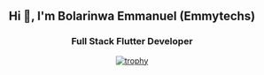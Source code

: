 <div align="center">
<h2>
 Hi 👋, I'm Bolarinwa Emmanuel (Emmytechs)
</h2>


   
<h3>
 Full Stack Flutter Developer
 
</h3>

[![trophy](https://github-profile-trophy.vercel.app/?username=emmytechs&theme=matrix&rank=SECRET,SSS,SS,S,AAA,AA,A,B,C)](https://github.com/ryo-ma/github-profile-trophy)


</div>



<!--
**emmytechs/emmytechs** is a ✨ _special_ ✨ repository because its `README.md` (this file) appears on your GitHub profile.

Here are some ideas to get you started:

- 🔭 I’m currently working on ...
- 🌱 I’m currently learning ...
- 👯 I’m looking to collaborate on ...
- 🤔 I’m looking for help with ...
- 💬 Ask me about ...
- 📫 How to reach me: ...
- 😄 Pronouns: ...
- ⚡ Fun fact: ...
-->
